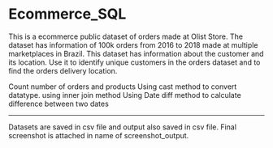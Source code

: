 # Ecommerce_SQL

 This is a  ecommerce public dataset of orders made at Olist Store. The dataset has information of 100k orders from 2016 to 2018 made at multiple marketplaces in Brazil.
 This dataset has information about the customer and its location. Use it to identify unique customers in the orders dataset and to find the orders delivery location.

 Count number of orders and products
 Using cast method to convert datatype.
 using inner join method
 Using Date diff method to calculate difference between two dates


 ------------------------------------------------------------
 Datasets are saved in csv file and output also saved in csv file.
 Final screenshot is attached in name of screenshot_output.
 
 
